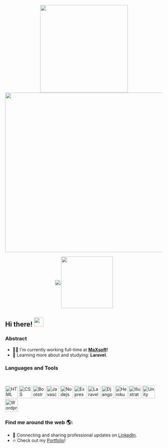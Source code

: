 <p align="center">
  <a href="#">
    <img align="center" width="280" src="https://raw.githubusercontent.com/mizziee420/mizziee420/master/images/signature.png" />
  </a>
  <a href="#">
    <img align="center" width="510" src="https://raw.githubusercontent.com/mizziee420/mizziee420/master/gifs/banner.gif" />
  </a>
</p>

<p align="center">
  <a href="https://github.com/mizziee420#choose-pinned-repositories">
    <img
      align="center"
      src="https://github-readme-stats.vercel.app/api/top-langs/?username=mizziee420&layout=compact"
    />
  </a>
  <a href="https://github.com/mizziee420/storefront">
    <img
      align="center"
      height="165"
      src="https://github-readme-stats.vercel.app/api/pin/?username=mizziee420&repo=storefront"
    />
  </a>
</p>

## Hi there! <img src="https://raw.githubusercontent.com/mizziee420/mizziee420/master/gifs/Hi.gif" width="30px"></h2>

### Abstract

- 👨‍💻 I'm currently working full-time at **<a href="https://github.com/officialMaxsoft">MaXsoft</a>!**
- 🌱 Learning more about and studying: **Laravel**.

### Languages and Tools

<br/>

<p align="left">
  <img src="https://cdn.jsdelivr.net/gh/devicons/devicon/icons/html5/html5-original.svg" alt="HTML" width="40" height="40" />
  <img src="https://cdn.jsdelivr.net/gh/devicons/devicon/icons/css3/css3-original.svg" alt="CSS" width="40" height="40" />
  <img src="https://cdn.jsdelivr.net/gh/devicons/devicon/icons/bootstrap/bootstrap-plain-wordmark.svg" alt="Bootstrap" width="40" height="40" />
  <img src="https://cdn.jsdelivr.net/gh/devicons/devicon/icons/javascript/javascript-original.svg" alt="Javascript" width="40" height="40" />
  <img src="https://cdn.jsdelivr.net/gh/devicons/devicon/icons/nodejs/nodejs-original.svg" alt="Nodejs" width="40" height="40" />
  <img src="https://cdn.jsdelivr.net/gh/devicons/devicon/icons/express/express-original.svg" alt="Express" width="40" height="40" />
  <img src="https://cdn.jsdelivr.net/gh/devicons/devicon/icons/laravel/laravel-plain-wordmark.svg" alt="Laravel" width="40" height="40" />
  <img src="https://cdn.jsdelivr.net/gh/devicons/devicon/icons/django/django-original.svg" alt="Django" width="40" height="40" />
  <img src="https://cdn.jsdelivr.net/gh/devicons/devicon/icons/heroku/heroku-original-wordmark.svg" alt="Heroku" width="40" height="40" />
  <img src="https://cdn.jsdelivr.net/gh/devicons/devicon/icons/illustrator/illustrator-line.svg" alt="Illustrator" width="40" height="40" />
  <img src="https://cdn.jsdelivr.net/gh/devicons/devicon/icons/unity/unity-original.svg" alt="Unity" width="40" height="40" />
  <img src="https://cdn.jsdelivr.net/gh/devicons/devicon/icons/wordpress/wordpress-original.svg" alt="Wordpress" width="40" height="40" />
</p>

### Find me around the web 🌎:

- 💼 Connecting and sharing professional updates on <a href="https://www.linkedin.com/in/RanaMoizHaider/">LinkedIn</a>.
- 🔥  Check out my <a href="https://mizziee420.github.io/">Portfolio</a>!
